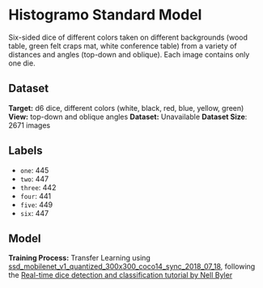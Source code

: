 # Histogramo Standard Model

Six-sided dice of different colors taken on different backgrounds (wood table, green felt craps mat, white conference table) from a variety of distances and angles (top-down and oblique). Each image contains only one die.

## Dataset

**Target:** d6 dice, different colors (white, black, red, blue, yellow, green)
**View:** top-down and oblique angles
**Dataset:** Unavailable
**Dataset Size**: 2671 images

## Labels

- `one`: 445
- `two`: 447
- `three`: 442
- `four`: 441
- `five`: 449
- `six`: 447

## Model

**Training Process:** Transfer Learning using [ssd_mobilenet_v1_quantized_300x300_coco14_sync_2018_07_18](http://download.tensorflow.org/models/object_detection/ssd_mobilenet_v1_quantized_300x300_coco14_sync_2018_07_18.tar.gz), following the [Real-time dice detection and classification tutorial by Nell Byler](https://github.com/nell-byler/dice_detection)
